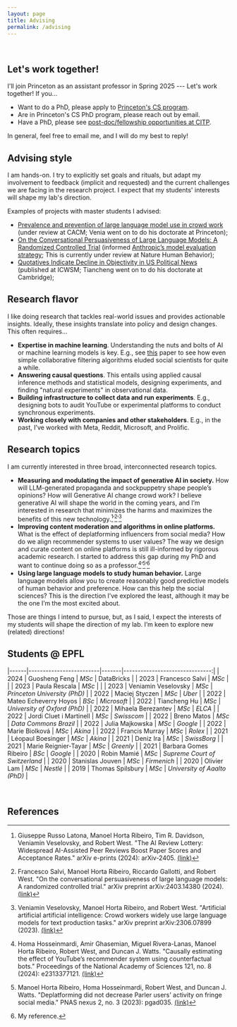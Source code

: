```yaml
---
layout: page
title: Advising
permalink: /advising
---
```


<br>

## Let's work together!


I'll join Princeton as an assistant professor in Spring 2025 --- Let's work together! If you...  

- Want to do a PhD, please apply to [Princeton's CS program](https://www.cs.princeton.edu/grad).
- Are in Princeton's CS PhD program, please reach out by email.
- Have a PhD, please see [post-doc/fellowship opportunities at CITP](https://citp.princeton.edu/programs/fellows/).

In general, feel free to email me, and I will do my best to reply!  
## Advising style

I am hands-on. 
I try to explicitly set goals  and rituals, 
but adapt my involvement to feedback (implicit and requested) 
and the current challenges we are facing in the research project. 
I expect that my students' interests will shape my lab's direction.  

Examples of projects with master students I advised:

- [Prevalence and prevention of large language model use in crowd work](https://arxiv.org/abs/2310.15683) (under review at CACM; Venia went on to do his doctorate at Princeton);
- [On the Conversational Persuasiveness of Large Language Models: A Randomized Controlled Trial](https://arxiv.org/abs/2403.14380) (informed [Anthropic’s model evaluation strategy](https://www.anthropic.com/news/measuring-model-persuasiveness); This is currently under review at Nature Human Behavior);
- [Quotatives Indicate Decline in Objectivity in US Political News](https://arxiv.org/abs/2210.15476) (published at ICWSM; Tiancheng went on to do his doctorate at Cambridge);


## Research flavor


I like doing research that tackles real-world issues and provides actionable insights.
Ideally, these insights translate into policy and design changes. This often requires…

- **Expertise in machine learning**. Understanding the nuts and bolts of AI or machine learning models is key. E.g., see [this](https://ojs.aaai.org/index.php/ICWSM/article/view/22223) paper to see how even simple collaborative filtering algorithms eluded social scientists for quite a while.
- **Answering causal questions**. This entails using applied causal inference methods and statistical models, designing experiments, and finding "natural experiments" in observational data.
- **Building infrastructure to collect data and run experiments**. E.g., designing bots to audit YouTube or experimental platforms to conduct synchronous experiments.
- **Working closely with companies and other stakeholders**. E.g., in the past, I’ve worked with Meta, Reddit, Microsoft, and Prolific.

## Research topics

I am currently interested in three broad, interconnected research topics.
- **Measuring and modulating the impact of generative AI in society.** 
How will LLM-generated propaganda and sockpuppetry shape people’s opinions? How will Generative AI change crowd work? 
I believe generative AI will shape the world in the coming years, and I’m interested in research that minimizes the harms
and maximizes the benefits of this new technology.[^1]𝄒[^2]𝄒[^3]
- **Improving content moderation and algorithms in online platforms.** What is the effect of deplatforming influencers
from social media? How do we align recommender systems to user values? The way we design and curate content on online
platforms is still ill-informed by rigorous academic research. I started to address this gap during my PhD and want 
to continue doing so as a professor.[^4]𝄒[^5]𝄒[^6]
- **Using large language models to study human behavior.** Large language models allow you to create reasonably good
predictive models of human behavior and preference. How can this help the social sciences? This is the direction I’ve 
explored the least, although it may be the one I’m the most excited about.

Those are things I intend to pursue, but, as I said, I expect the interests of my students will shape the direction of 
my lab. I’m keen to explore new (related) directions!


## Students @ EPFL

|------|-------------------------|-------|-------------------------------:|
| 2024 | Guosheng Feng           | _MSc_ | DataBricks                     |
| 2023 | Francesco Salvi         | _MSc_ |                                |
| 2023 | Paula Rescala           | _MSc_ |                                |
| 2023 | Veniamin Veselovsky     | _MSc_ |   _Princeton University (PhD)_ |
| 2022 | Maciej Styczen          | _MSc_ |                         _Uber_ |
| 2022 | Mateo Echeverry Hoyos   | _BSc_ |                    _Microsoft_ |
| 2022 | Tiancheng Hu            | _MSc_ |   _University of Oxford (PhD)_ |
| 2022 | Mihaela Berezantev      | _MSc_ |                         _ELCA_ |
| 2022 | Jordi Cluet i Martinell | _MSc_ |                     _Swisscom_ |
| 2022 | Breno Matos             | _MSc_ |          _Data Commons Brazil_ |
| 2022 | Julia Majkowska         | _MSc_ |                       _Google_ |
| 2022 | Marie Biolková          | _MSc_ |                        _Akina_ |
| 2022 | Francis Murray          | _MSc_ |                        _Rolex_ |
| 2021 | Léopaul Boesinger       | _MSc_ |                        _Akina_ |
| 2021 | Deniz Ira               | _MSc_ |                    _SwissBorg_ |
| 2021 | Marie Reignier-Tayar    | _MSc_ |                      _Greenly_ |
| 2021 | Barbara Gomes Ribeiro   | _BSc_ |                       _Google_ |
| 2020 | Robin Mamié             | _MSc_ | _Supreme Court of Switzerland_ |
| 2020 | Stanislas Jouven        | _MSc_ |                    _Firmenich_ |
| 2020 | Olivier Lam             | _MSc_ |                       _Nestlé_ |
| 2019 | Thomas Spilsbury        | _MSc_ |   _University of Aaalto (PhD)_ |

<br>

## References

[^1]: Giuseppe Russo Latona, Manoel Horta Ribeiro, Tim R. Davidson, Veniamin Veselovsky, and Robert West. "The AI Review Lottery: Widespread AI-Assisted Peer Reviews Boost Paper Scores and Acceptance Rates." arXiv e-prints (2024): arXiv-2405. [(link)](https://arxiv.org/abs/2405.02150)
[^2]: Francesco Salvi, Manoel Horta Ribeiro, Riccardo Gallotti, and Robert West. "On the conversational persuasiveness of large language models: A randomized controlled trial." arXiv preprint arXiv:2403.14380 (2024). [(link)](https://arxiv.org/abs/2403.14380)  
[^3]: Veniamin Veselovsky, Manoel Horta Ribeiro, and Robert West. "Artificial artificial artificial intelligence: Crowd workers widely use large language models for text production tasks." arXiv preprint arXiv:2306.07899 (2023). [(link)](https://arxiv.org/abs/2306.07899)  
[^4]: Homa Hosseinmardi, Amir Ghasemian, Miguel Rivera-Lanas, Manoel Horta Ribeiro, Robert West, and Duncan J. Watts. "Causally estimating the effect of YouTube’s recommender system using counterfactual bots." Proceedings of the National Academy of Sciences 121, no. 8 (2024): e2313377121.  [(link)](https://www.pnas.org/doi/full/10.1073/pnas.2313377121)  
[^5]: Manoel Horta Ribeiro, Homa Hosseinmardi, Robert West, and Duncan J. Watts. "Deplatforming did not decrease Parler users’ activity on fringe social media." PNAS nexus 2, no. 3 (2023): pgad035.  [(link)](https://academic.oup.com/pnasnexus/article/2/3/pgad035/7081430)
[^6]: My reference.




